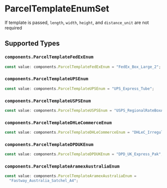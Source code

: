 # ParcelTemplateEnumSet

If template is passed, `length`, `width`, `height`, and `distance_unit` are not required


## Supported Types

### `components.ParcelTemplateFedExEnum`

```typescript
const value: components.ParcelTemplateFedExEnum = "FedEx_Box_Large_2";
```

### `components.ParcelTemplateUPSEnum`

```typescript
const value: components.ParcelTemplateUPSEnum = "UPS_Express_Tube";
```

### `components.ParcelTemplateUSPSEnum`

```typescript
const value: components.ParcelTemplateUSPSEnum = "USPS_RegionalRateBoxA1";
```

### `components.ParcelTemplateDHLeCommerceEnum`

```typescript
const value: components.ParcelTemplateDHLeCommerceEnum = "DHLeC_Irregular";
```

### `components.ParcelTemplateDPDUKEnum`

```typescript
const value: components.ParcelTemplateDPDUKEnum = "DPD_UK_Express_Pak";
```

### `components.ParcelTemplateAramexAustraliaEnum`

```typescript
const value: components.ParcelTemplateAramexAustraliaEnum =
  "Fastway_Australia_Satchel_A4";
```

